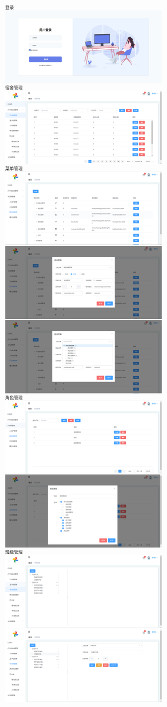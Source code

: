 登录
![img.png](img.png)
宿舍管理
![img_1.png](img_1.png)
菜单管理
![img_2.png](img_2.png)
![img_3.png](img_3.png)
![img_4.png](img_4.png)
角色管理
![img_5.png](img_5.png)
![img_6.png](img_6.png)
班级管理
![img_7.png](img_7.png)
![img_8.png](img_8.png)
